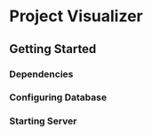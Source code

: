 # Project Visualizer

## Getting Started

### Dependencies

### Configuring Database

### Starting Server
